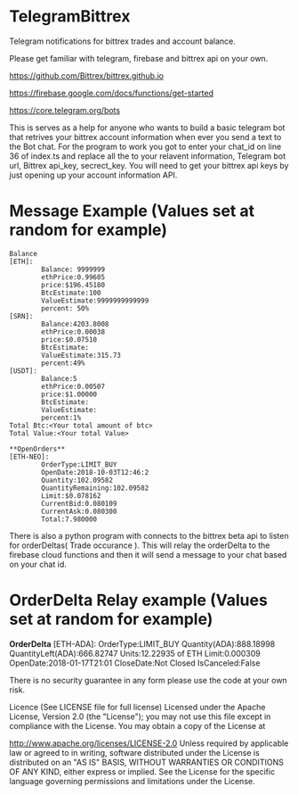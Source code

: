 # TelegramBittrex
Telegram notifications for bittrex trades and account balance. 

Please get familiar with telegram, firebase and bittrex api on your own.

https://github.com/Bittrex/bittrex.github.io

https://firebase.google.com/docs/functions/get-started

https://core.telegram.org/bots

This is serves as a help for anyone who wants to build a basic telegram bot that retrives your bittrex account information when ever you send a text to the Bot chat. For the program to work you got to enter your chat_id on line 36 of index.ts and replace all the <Variables> to your relavent information, Telegram bot url, Bittrex api_key, secrect_key. You will need to get your bittrex api keys by just opening up your account information API. 
  
# Message Example (Values set at random for example)
```
Balance
[ETH]:
        Balance: 9999999
        ethPrice:0.99605
        price:$196.45180
        BtcEstimate:100
        ValueEstimate:9999999999999
        percent: 50%
[SRN]:
        Balance:4203.8008
        ethPrice:0.00038
        price:$0.07510
        BtcEstimate:
        ValueEstimate:315.73
        percent:49%
[USDT]:
        Balance:5
        ethPrice:0.00507
        price:$1.00000
        BtcEstimate:
        ValueEstimate:
        percent:1%
Total Btc:<Your total amount of btc>
Total Value:<Your total Value>

**OpenOrders**
[ETH-NEO]:
        OrderType:LIMIT_BUY
        OpenDate:2018-10-03T12:46:2
        Quantity:102.09582
        QuantityRemaining:102.09582
        Limit:$0.078162
        CurrentBid:0.080109
        CurrentAsk:0.080300
        Total:7.980000
```
There is also a python program with connects to the bittrex beta api to listen for orderDeltas( Trade occurance ). This will relay the orderDelta to the firebase cloud functions and then it will send a message to your chat based on your chat id. 

# OrderDelta Relay example (Values set at random for example)
**OrderDelta**
[ETH-ADA]:
        OrderType:LIMIT_BUY
        Quantity(ADA):888.18998
        QuantityLeft(ADA):666.82747
        Units:12.22935 of ETH
        Limit:0.000309
        OpenDate:2018-01-17T21:01
        CloseDate:Not Closed
        IsCanceled:False

There is no security guarantee in any form please use the code at your own risk.


Licence (See LICENSE file for full license)
Licensed under the Apache License, Version 2.0 (the "License"); you may not use this file except in compliance with the License. You may obtain a copy of the License at

http://www.apache.org/licenses/LICENSE-2.0
Unless required by applicable law or agreed to in writing, software distributed under the License is distributed on an "AS IS" BASIS, WITHOUT WARRANTIES OR CONDITIONS OF ANY KIND, either express or implied. See the License for the specific language governing permissions and limitations under the License.
